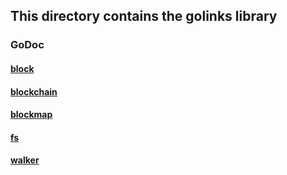 ## This directory contains the golinks library

### GoDoc

#### [block](https://godoc.org/github.com/LaughingCabbage/goLinks/types/block)

#### [blockchain](https://godoc.org/github.com/LaughingCabbage/goLinks/types/blockchain)

#### [blockmap](https://godoc.org/github.com/LaughingCabbage/goLinks/types/blockmap)

#### [fs](https://godoc.org/github.com/LaughingCabbage/goLinks/types/fs)

#### [walker](https://godoc.org/github.com/LaughingCabbage/goLinks/types/walker)